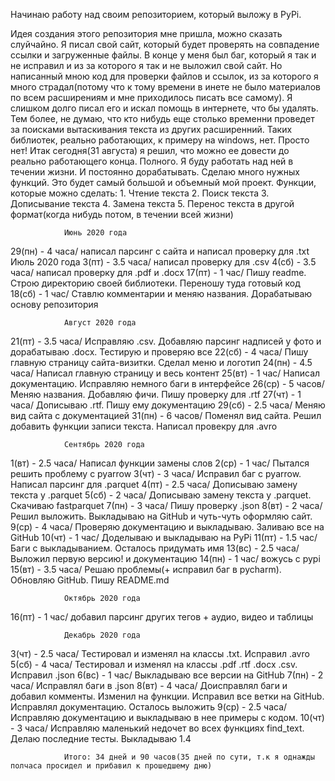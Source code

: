 Начинаю работу над своим репозиторием, который выложу в PyPi.
 
Идея создания этого репозитория мне пришла, можно сказать слуйчайно.
Я писал свой сайт, который будет проверять на совпадение ссылки и загруженные файлы. 
В конце у меня был баг, который я так и не исправил и из за которого я так и не выложил свой сайт.
Но написанный мною код для проверки файлов и ссылок, из за которого я много страдал(потому что к тому времени в инете
не было материалов по всем расширениям и мне приходилось писать все самому).
Я слишком долго писал его и искал помощь в интернете, что бы удалять.
Тем более, не думаю, что кто нибудь еще столько временни проведет за поисками вытаскивания текста из других расширенний.
Таких библиотек, реально работающих, к примеру на windows, нет. Просто нет!
Итак сегодня(31 августа) я решил, что можно ее довести до реально работающего конца. Полного. 
Я буду работать над ней в течении жизни. И постоянно дорабатывать. Сделаю много нужных функций. Это будет самый большой и объемный мой проект. Функции, которые можно сделать:
    1. Чтение текста
    2. Поиск текста
    3. Дописывание текста
    4. Замена текста
    5. Перенос текста в другой формат(когда нибудь потом, в течении всей жизни)

				Июнь 2020 года
29(пн) - 4 часа/ написал парсинг с сайта и написал проверку для .txt
                Июль 2020 года
3(пт) - 3.5 часа/ написал проверку для .csv
4(сб) - 3.5 часа/ написал проверку для .pdf и .docx
17(пт) - 1 час/ Пишу readme. Строю директорию своей библиотеки. Переношу туда готовый код
18(сб) - 1 час/ Ставлю комментарии и меняю названия. Дорабатываю основу репозитория

                Август 2020 года
21(пт) - 3.5 часа/ Исправляю .csv. Добавляю парсинг надписей у фото и дорабатываю .docx. Тестирую и проверяю все
22(сб) - 4 часа/ Пишу главную страницу сайта-визитки. Сделал меню и логотип
24(пн) - 4.5 часа/ Написал главную страницу и весь контент
25(вт) - 1 час/ Написал документацию. Исправляю немного баги в интерфейсе
26(ср) - 5 часов/ Меняю названия. Добавляю фичи. Пишу проверку для .rtf
27(чт) - 1 часа/ Дописываю .rtf. Пишу ему документацию
29(сб) - 2.5 часа/ Меняю вид сайта с документацией
31(пн) - 6 часов/ Поменял вид сайта. Решил добавить функции записи текста. Написал провекру для .avro

                Сентябрь 2020 года
1(вт) - 2.5 часа/ Написал функции замены слов
2(ср) - 1 час/ Пытался решить проблему с pyarrow
3(чт) - 3 часа/ Исправил баг с pyarrow. Написал парсинг для .parquet
4(пт) - 2.5 часа/ Дописываю замену текста у .parquet
5(сб) - 2 часа/ Дописываю замену текста у .parquet. Скачиваю fastparquet
7(пн) - 3 часа/ Пишу проверку .json
8(вт) - 2 часа/ Решил выложить. Выкладываю на GitHub и чуть-чуть оформляю сайт.
9(ср) - 4 часа/ Проверяю документацию и выкладываю. Заливаю все на GitHub
10(чт) - 1 час/ Доделываю и выкладываю на PyPi
11(пт) - 1.5 час/ Баги с выкладыванием. Осталось придумать имя
13(вс) - 2.5 часа/ Выложил первую версию! и документацию
14(пн) - 1 час/ вожусь с pypi
15(вт) - 3.5 часа/ Решаю проблемы(+ исправил баг в pycharm). Обновляю GitHub. Пишу README.md

                Октябрь 2020 года
16(пт) - 1 час/ добавил парсинг других тегов + аудио, видео и таблицы

                Декабрь 2020 года
3(чт) - 2.5 часа/ Тестировал и изменял на классы .txt. Исправил .avro
5(сб) - 4 часа/ Тестировал и изменял на классы .pdf .rtf .docx .csv. Исправил .json
6(вс) - 1 час/ Выкладываю все версии на GitHub
7(пн) - 2 часа/ Исправлял баги в .json
8(вт) - 4 часа/ Доисправлял баги и добавил комменты. Изменил на функции. Исправил все ветки на GitHub. Исправлял документацию. Осталось выложить
9(ср) - 2.5 часа/ Исправляю документацию и выкладываю в нее примеры с кодом.
10(чт) - 3 часа/ Исправляю маленький недочет во всех функциях find_text. Делаю последние тесты. Выкладываю 1.4

                Итого: 34 дней и 90 часов(35 дней по сути, т.к я однажды полчаса просидел и прибавил к прошедшему дню)